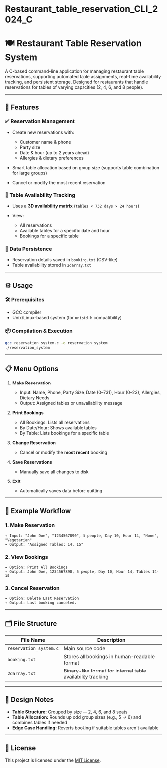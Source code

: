 # Restaurant_table_reservation_CLI_2024_C


# 🍽️ Restaurant Table Reservation System

A C-based command-line application for managing restaurant table reservations, supporting automated table assignments, real-time availability tracking, and persistent storage. Designed for restaurants that handle reservations for tables of varying capacities (2, 4, 6, and 8 people).

---

## 🚀 Features

### ✅ Reservation Management

* Create new reservations with:

  * Customer name & phone
  * Party size
  * Date & hour (up to 2 years ahead)
  * Allergies & dietary preferences
* Smart table allocation based on group size (supports table combination for large groups)
* Cancel or modify the most recent reservation

### 🧠 Table Availability Tracking

* Uses a **3D availability matrix** (`tables × 732 days × 24 hours`)
* View:

  * All reservations
  * Available tables for a specific date and hour
  * Bookings for a specific table

### 💾 Data Persistence

* Reservation details saved in `booking.txt` (CSV-like)
* Table availability stored in `2darray.txt`

---

## ⚙️ Usage

### 🛠 Prerequisites

* GCC compiler
* Unix/Linux-based system (for `unistd.h` compatibility)

### 📦 Compilation & Execution

```bash
gcc reservation_system.c -o reservation_system
./reservation_system
```

---

## 📋 Menu Options

1. **Make Reservation**

   * Input: Name, Phone, Party Size, Date (0–731), Hour (0–23), Allergies, Dietary Needs
   * Output: Assigned tables or unavailability message

2. **Print Bookings**

   * All Bookings: Lists all reservations
   * By Date/Hour: Shows available tables
   * By Table: Lists bookings for a specific table

3. **Change Reservation**

   * Cancel or modify the **most recent** booking

4. **Save Reservations**

   * Manually save all changes to disk

5. **Exit**

   * Automatically saves data before quitting

---

## 🧪 Example Workflow

### 1. Make Reservation

```text
→ Input: "John Doe", "1234567890", 5 people, Day 10, Hour 14, "None", "Vegetarian"
→ Output: "Assigned Tables: 14, 15"
```

### 2. View Bookings

```text
→ Option: Print All Bookings
→ Output: John Doe, 1234567890, 5 people, Day 10, Hour 14, Tables 14-15
```

### 3. Cancel Reservation

```text
→ Option: Delete Last Reservation
→ Output: Last booking canceled.
```

---

## 🗂 File Structure

| File Name              | Description                                                 |
| ---------------------- | ----------------------------------------------------------- |
| `reservation_system.c` | Main source code                                            |
| `booking.txt`          | Stores all bookings in human-readable format                |
| `2darray.txt`          | Binary-like format for internal table availability tracking |

---

## 📐 Design Notes

* **Table Structure:** Grouped by size — 2, 4, 6, and 8 seats
* **Table Allocation:** Rounds up odd group sizes (e.g., 5 → 6) and combines tables if needed
* **Edge Case Handling:** Reverts booking if suitable tables aren't available

---

## 📄 License

This project is licensed under the [MIT License](LICENSE).

